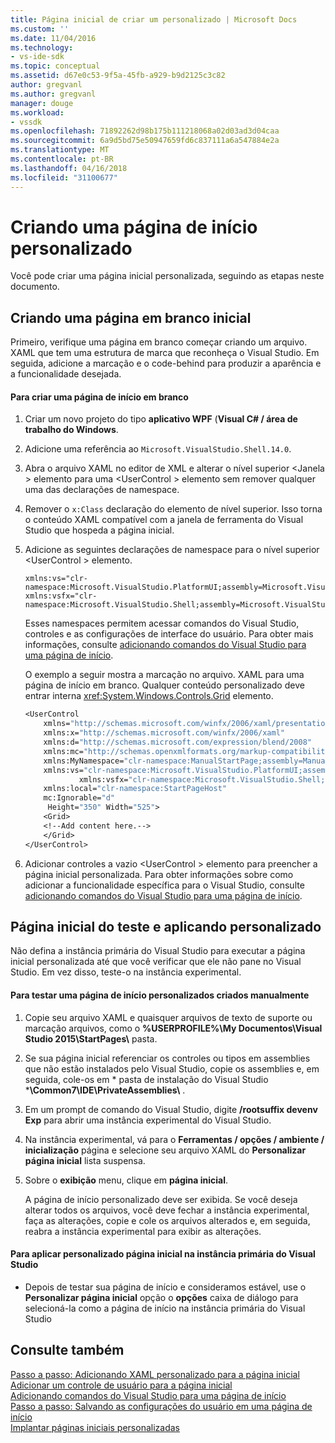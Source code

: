 ```yaml
---
title: Página inicial de criar um personalizado | Microsoft Docs
ms.custom: ''
ms.date: 11/04/2016
ms.technology:
- vs-ide-sdk
ms.topic: conceptual
ms.assetid: d67e0c53-9f5a-45fb-a929-b9d2125c3c82
author: gregvanl
ms.author: gregvanl
manager: douge
ms.workload:
- vssdk
ms.openlocfilehash: 71892262d98b175b111218068a02d03ad3d04caa
ms.sourcegitcommit: 6a9d5bd75e50947659fd6c837111a6a547884e2a
ms.translationtype: MT
ms.contentlocale: pt-BR
ms.lasthandoff: 04/16/2018
ms.locfileid: "31100677"
---
```

# <a name="creating-a-custom-start-page"></a>Criando uma página de início personalizado
Você pode criar uma página inicial personalizada, seguindo as etapas neste documento.  
  
## <a name="creating-a-blank-start-page"></a>Criando uma página em branco inicial  
 Primeiro, verifique uma página em branco começar criando um arquivo. XAML que tem uma estrutura de marca que reconheça o Visual Studio. Em seguida, adicione a marcação e o code-behind para produzir a aparência e a funcionalidade desejada.  
  
#### <a name="to-create-a-blank-start-page"></a>Para criar uma página de início em branco  
  
1.  Criar um novo projeto do tipo **aplicativo WPF** (**Visual C# / área de trabalho do Windows**.  
  
2.  Adicione uma referência ao `Microsoft.VisualStudio.Shell.14.0`.  
  
3.  Abra o arquivo XAML no editor de XML e alterar o nível superior \<Janela > elemento para uma \<UserControl > elemento sem remover qualquer uma das declarações de namespace.  
  
4.  Remover o `x:Class` declaração do elemento de nível superior. Isso torna o conteúdo XAML compatível com a janela de ferramenta do Visual Studio que hospeda a página inicial.  
  
5.  Adicione as seguintes declarações de namespace para o nível superior \<UserControl > elemento.  
  
    ```  
    xmlns:vs="clr-namespace:Microsoft.VisualStudio.PlatformUI;assembly=Microsoft.VisualStudio.Shell.14.0"  
    xmlns:vsfx="clr-namespace:Microsoft.VisualStudio.Shell;assembly=Microsoft.VisualStudio.Shell.14.0"  
    ```  
  
     Esses namespaces permitem acessar comandos do Visual Studio, controles e as configurações de interface do usuário. Para obter mais informações, consulte [adicionando comandos do Visual Studio para uma página de início](../extensibility/adding-visual-studio-commands-to-a-start-page.md).  
  
     O exemplo a seguir mostra a marcação no arquivo. XAML para uma página de início em branco. Qualquer conteúdo personalizado deve entrar interna <xref:System.Windows.Controls.Grid> elemento.  
  
    ```vb  
    <UserControl  
        xmlns="http://schemas.microsoft.com/winfx/2006/xaml/presentation"  
        xmlns:x="http://schemas.microsoft.com/winfx/2006/xaml"  
        xmlns:d="http://schemas.microsoft.com/expression/blend/2008"  
        xmlns:mc="http://schemas.openxmlformats.org/markup-compatibility/2006"  
        xmlns:MyNamespace="clr-namespace:ManualStartPage;assembly=ManualStartPage"  
        xmlns:vs="clr-namespace:Microsoft.VisualStudio.PlatformUI;assembly=Microsoft.VisualStudio.Shell.14.0"  
                xmlns:vsfx="clr-namespace:Microsoft.VisualStudio.Shell;assembly=Microsoft.VisualStudio.Shell.14.0"  
        xmlns:local="clr-namespace:StartPageHost"  
        mc:Ignorable="d"  
         Height="350" Width="525">  
        <Grid>  
        <!--Add content here.-->  
        </Grid>  
    </UserControl>  
    ```  
  
6.  Adicionar controles a vazio \<UserControl > elemento para preencher a página inicial personalizada. Para obter informações sobre como adicionar a funcionalidade específica para o Visual Studio, consulte [adicionando comandos do Visual Studio para uma página de início](../extensibility/adding-visual-studio-commands-to-a-start-page.md).  
  
## <a name="testing-and-applying-the-custom-start-page"></a>Página inicial do teste e aplicando personalizado  
 Não defina a instância primária do Visual Studio para executar a página inicial personalizada até que você verificar que ele não pane no Visual Studio. Em vez disso, teste-o na instância experimental.  
  
#### <a name="to-test-a-manually-created-custom-start-page"></a>Para testar uma página de início personalizados criados manualmente  
  
1.  Copie seu arquivo XAML e quaisquer arquivos de texto de suporte ou marcação arquivos, como o **%USERPROFILE%\My Documentos\Visual Studio 2015\StartPages\\**  pasta.  
  
2.  Se sua página inicial referenciar os controles ou tipos em assemblies que não estão instalados pelo Visual Studio, copie os assemblies e, em seguida, cole-os em * pasta de instalação do Visual Studio ***\Common7\IDE\PrivateAssemblies\\** .  
  
3.  Em um prompt de comando do Visual Studio, digite **/rootsuffix devenv Exp** para abrir uma instância experimental do Visual Studio.  
  
4.  Na instância experimental, vá para o **Ferramentas / opções / ambiente / inicialização** página e selecione seu arquivo XAML do **Personalizar página inicial** lista suspensa.  
  
5.  Sobre o **exibição** menu, clique em **página inicial**.  
  
     A página de início personalizado deve ser exibida. Se você deseja alterar todos os arquivos, você deve fechar a instância experimental, faça as alterações, copie e cole os arquivos alterados e, em seguida, reabra a instância experimental para exibir as alterações.  
  
#### <a name="to-apply-the-custom-start-page-in-the-primary-instance-of-visual-studio"></a>Para aplicar personalizado página inicial na instância primária do Visual Studio  
  
-   Depois de testar sua página de início e consideramos estável, use o **Personalizar página inicial** opção o **opções** caixa de diálogo para selecioná-la como a página de início na instância primária do Visual Studio  
  
## <a name="see-also"></a>Consulte também  
 [Passo a passo: Adicionando XAML personalizado para a página inicial](../extensibility/walkthrough-adding-custom-xaml-to-the-start-page.md)   
 [Adicionar um controle de usuário para a página inicial](../extensibility/adding-user-control-to-the-start-page.md)   
 [Adicionando comandos do Visual Studio para uma página de início](../extensibility/adding-visual-studio-commands-to-a-start-page.md)   
 [Passo a passo: Salvando as configurações do usuário em uma página de início](../extensibility/walkthrough-saving-user-settings-on-a-start-page.md)   
 [Implantar páginas iniciais personalizadas](../extensibility/deploying-custom-start-pages.md)